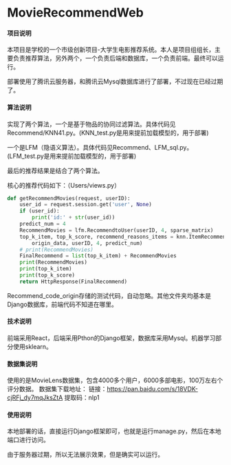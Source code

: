 # MovieRecommendWeb

#### 项目说明

本项目是学校的一个市级创新项目-大学生电影推荐系统。本人是项目组组长，主要负责推荐算法，另外两个，一个负责后端和数据库，一个负责前端。最终可以运行。

部署使用了腾讯云服务器，和腾讯云Mysql数据库进行了部署，不过现在已经过期了。

#### 算法说明

实现了两个算法，一个是基于物品的协同过滤算法。具体代码见Recommend/KNN41.py。(KNN_test.py是用来提前加载模型的，用于部署)

一个是LFM（隐语义算法）。具体代码见Recommend、LFM_sql.py。(LFM_test.py是用来提前加载模型的，用于部署)

最后的推荐结果是结合了两个算法。

核心的推荐代码如下：（Users/views.py）

```python
def getRecommendMovies(request, userID):
    user_id = request.session.get('user', None)
    if (user_id):
        print('id:' + str(user_id))
    predict_num = 4
    RecommendMovies = lfm.RecommendtoUser(userID, 4, sparse_matrix)
    top_k_item, top_k_score, recommend_reasons_items = knn.ItemRecommend(
        origin_data, userID, 4, predict_num)
    # print(RecommendMovies)
    FinalRecommend = list(top_k_item) + RecommendMovies
    print(RecommendMovies)
    print(top_k_item)
    print(top_k_score)
    return HttpResponse(FinalRecommend)
```

Recommend_code_origin存储的测试代码，自动忽略。其他文件夹均基本是Django数据库，前端代码不知道在哪里。

#### 技术说明

前端采用React，后端采用Pthon的Django框架，数据库采用Mysql。机器学习部分使用sklearn。

#### 数据集说明

使用的是MovieLens数据集，包含4000多个用户，6000多部电影，100万左右个评分数据。
数据集下载地址：
链接：https://pan.baidu.com/s/18VDK-cjRFj_dy7mqJksZtA 
提取码：nlp1 

#### 使用说明

本地部署的话，直接运行Django框架即可，也就是运行manage.py，然后在本地端口进行访问。

由于服务器过期，所以无法展示效果，但是确实可以运行。




